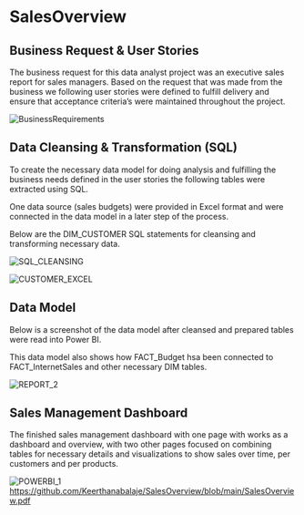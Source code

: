 # SalesOverview
## Business Request & User Stories

   The business request for this data analyst project was an executive sales report for sales managers. Based on the request that was made from the business we following user stories were defined to fulfill delivery and ensure that acceptance criteria’s were maintained throughout the project.

![BusinessRequirements](https://github.com/Keerthanabalaje/SalesOverview/assets/78976627/cfd2339f-0e98-418e-abbb-36b00b362ca2)

## Data Cleansing & Transformation (SQL)

  To create the necessary data model for doing analysis and fulfilling the business needs defined in the user stories the following tables were extracted using SQL.
  
  One data source (sales budgets) were provided in Excel format and were connected in the data model in a later step of the process.
  
  Below are the DIM_CUSTOMER SQL statements for cleansing and transforming necessary data.
  
![SQL_CLEANSING](https://github.com/Keerthanabalaje/SalesOverview/assets/78976627/1977bc0c-0967-4a32-89e7-620518567bee)

![CUSTOMER_EXCEL](https://github.com/Keerthanabalaje/SalesOverview/assets/78976627/cc1516fc-217e-4567-9376-092c34deb294)

## Data Model

  Below is a screenshot of the data model after cleansed and prepared tables were read into Power BI.

  This data model also shows how FACT_Budget hsa been connected to FACT_InternetSales and other necessary DIM tables.

![REPORT_2](https://github.com/Keerthanabalaje/SalesOverview/assets/78976627/d4cd17e0-e364-4543-aebb-39f12a1a9f83)

## Sales Management Dashboard

  The finished sales management dashboard with one page with works as a dashboard and overview, with two other pages focused on combining tables for necessary details and visualizations to show sales over time, per customers and per products.

![POWERBI_1](https://github.com/Keerthanabalaje/SalesOverview/assets/78976627/0b5e7fe1-3257-4ae7-a1c6-289de2158f4e)
https://github.com/Keerthanabalaje/SalesOverview/blob/main/SalesOverview.pdf

